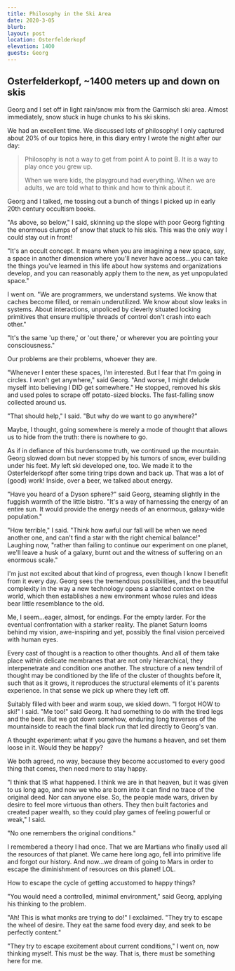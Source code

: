 ```yaml
---
title: Philosophy in the Ski Area
date: 2020-3-05
blurb:
layout: post
location: Osterfelderkopf
elevation: 1400
guests: Georg
---
```


## Osterfelderkopf, ~1400 meters up and down on skis

Georg and I set off in light rain/snow mix from the Garmisch ski area.
Almost immediately, snow stuck in huge chunks to his ski skins.

We had an excellent time. We discussed lots of philosophy! I only captured
about 20% of our topics here, in this diary entry I wrote the night after
our day:

> Philosophy is not a way to get from point A to point B.
> It is a way to play once you grew up.
>
> When we were kids, the playground had everything.
> When we are adults, we are told what to think and how to think about it.

Georg and I talked, me tossing out a bunch of things I picked up in early 20th
century occultism books.

"As above, so below," I said, skinning up the slope with poor Georg fighting
the enormous clumps of snow that stuck to his skis. This was the only way I
could stay out in front!

"It's an occult concept. It means when you are imagining a new space, say, a
space in another dimension where you'll never have access...you can take the
things you've learned in this life about how systems and organizations develop,
and you can reasonably apply them to the new, as yet unpopulated space."

I went on. "We are programmers, we understand systems. We know that caches
become filled, or remain underutilized. We know about slow leaks in systems.
About interactions, unpoliced by cleverly situated locking primitives that
ensure multiple threads of control don't crash into each other."

"It's the same 'up there,' or 'out there,' or wherever you are pointing your
consciousness."

Our problems are their problems, whoever they are.

"Whenever I enter these spaces, I'm interested. But I fear that I'm going in
circles. I won't get anywhere," said Georg. "And worse, I might delude myself
into believing I DID get somewhere." He stopped, removed his skis and used
poles to scrape off potato-sized blocks. The fast-falling snow collected around
us.

"That should help," I said. "But why do we want to go anywhere?"

Maybe, I thought, going somewhere is merely a mode of thought that allows us to
hide from the truth: there is nowhere to go.

As if in defiance of this burdensome truth, we continued up the mountain. Georg
slowed down but never stopped by his tumors of snow, ever building under his
feet. My left ski developed one, too. We made it to the Osterfelderkopf after
some tiring trips down and back up. That was a lot of (good) work! Inside, over
a beer, we talked about energy.

"Have you heard of a Dyson sphere?" said Georg, steaming slightly in the
fuggish warmth of the little bistro. "It's a way of harnessing the energy of an
entire sun. It would provide the energy needs of an enormous, galaxy-wide
population."

"How terrible," I said. "Think how awful our fall will be when we need another
one, and can't find a star with the right chemical balance!" Laughing now,
"rather than failing to continue our experiment on one planet, we'll leave a
husk of a galaxy, burnt out and the witness of suffering on an enormous scale."

I'm just not excited about that kind of progress, even though I know I benefit
from it every day. Georg sees the tremendous possibilities, and the beautiful
complexity in the way a new technology opens a slanted context on the world,
which then establishes a new environment whose rules and ideas bear little
resemblance to the old.

Me, I seem...eager, almost, for endings. For the empty larder. For the eventual
confrontation with a starker reality. The planet Saturn looms behind my vision,
awe-inspiring and yet, possibly the final vision perceived with human eyes.

Every cast of thought is a reaction to other thoughts. And all of them take
place within delicate membranes that are not only hierarchical, they
interpenetrate and condition one another. The structure of a new tendril of
thought may be conditioned by the life of the cluster of thoughts before it,
such that as it grows, it reproduces the structural elements of it's parents
experience. In that sense we pick up where they left off.

Suitably filled with beer and warm soup, we skied down. "I forgot HOW to ski!"
I said. "Me too!" said Georg. It had something to do with the tired legs and
the beer. But we got down somehow, enduring long traverses of the mountainside
to reach the final black run that led directly to Georg's van.

A thought experiment: what if you gave the humans a heaven, and set them loose
in it. Would they be happy?

We both agreed, no way, because they become accustomed to every good thing that
comes, then need more to stay happy.

"I think that IS what happened. I think we are in that heaven, but it was given
to us long ago, and now we who are born into it can find no trace of the
original deed. Nor can anyone else. So, the people made wars, driven by desire
to feel more virtuous than others. They then built factories and created paper
wealth, so they could play games of feeling powerful or weak," I said.

"No one remembers the original conditions."

I remembered a theory I had once. That we are Martians who finally used all the
resources of that planet. We came here long ago, fell into primitive life and
forgot our history. And now...we dream of going to Mars in order to escape the
diminishment of resources on this planet! LOL.

How to escape the cycle of getting accustomed to happy things?

"You would need a controlled, minimal environment," said Georg, applying his
thinking to the problem.

"Ah! This is what monks are trying to do!" I exclaimed. "They try to escape the
wheel of desire. They eat the same food every day, and seek to be perfectly
content."

"They try to escape excitement about current conditions," I went on, now
thinking myself. This must be the way. That is, there must be something here
for me.

